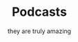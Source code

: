 ---
widget: pages
headless: true  # This file represents a page section.

# ... Put Your Section Options Here (title etc.) ...
title: Podcasts
subtitle: they are truly amazing

# Position of this section on the page
weight: 20

content:
  # Filter content to display
  filters:
    # The folders to display content from
    folders:
      - media
    tag: podcast
    category: podcast
    publication_type: ''
    author: ''
    exclude_featured: false
    exclude_future: false
    exclude_past: false
  # Choose how many pages you would like to display (0 = all pages)
  count: 10
  # Choose how many pages you would like to offset by
  # Useful if you wish to show the first item in the Featured widget
  offset: 0
  # Field to sort by, such as Date or Title
  sort_by: 'Date'
  sort_ascending: false
design:
  # Choose a listing view
  view: compact
  # Choose how many columns the section has. Valid values: '1' or '2'.
  columns: '1'
---